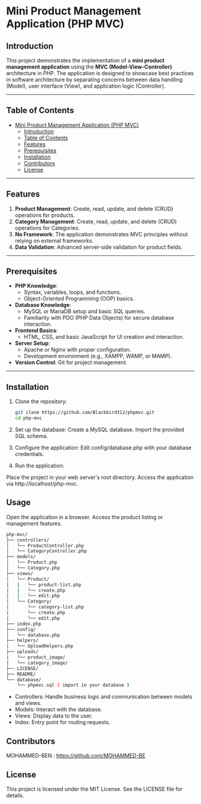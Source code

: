 # Mini Product Management Application (PHP MVC)

## Introduction

This project demonstrates the implementation of a **mini product management application** using the **MVC (Model-View-Controller)** architecture in PHP. The application is designed to showcase best practices in software architecture by separating concerns between data handling (Model), user interface (View), and application logic (Controller).

---

## Table of Contents

- [Mini Product Management Application (PHP MVC)](#mini-product-management-application-php-mvc)
  - [Introduction](#introduction)
  - [Table of Contents](#table-of-contents)
  - [Features](#features)
  - [Prerequisites](#prerequisites)
  - [Installation](#installation)
  - [Contributors](#contributors)
  - [License](#license)

---

## Features

1. **Product Management**: Create, read, update, and delete (CRUD) operations for products.
2. **Category Management**: Create, read, update, and delete (CRUD) operations for Categories.
3. **No Framework**: The application demonstrates MVC principles without relying on external frameworks.
4. **Data Validation**: Advanced server-side validation for product fields.

---

## Prerequisites

- **PHP Knowledge**:
  - Syntax, variables, loops, and functions.
  - Object-Oriented Programming (OOP) basics.
- **Database Knowledge**:
  - MySQL or MariaDB setup and basic SQL queries.
  - Familiarity with PDO (PHP Data Objects) for secure database interaction.
- **Frontend Basics**:
  - HTML, CSS, and basic JavaScript for UI creation and interaction.
- **Server Setup**:
  - Apache or Nginx with proper configuration.
  - Development environment (e.g., XAMPP, WAMP, or MAMP).
- **Version Control**: Git for project management.

---

## Installation

1. Clone the repository:
   ```bash
   git clone https://github.com/Blackbird312/phpmvc.git
   cd php-mvc

2. Set up the database:
    Create a MySQL database.
    Import the provided SQL schema.

3. Configure the application:
    Edit config/database.php with your database credentials.

4. Run the application:

Place the project in your web server's root directory.
Access the application via http://localhost/php-mvc.

## Usage

Open the application in a browser.
Access the product listing or management features.

```bash
php-mvc/
├── controllers/
│   └── ProductController.php
|   └── CategoryController.php
├── models/
│   └── Product.php
│   └── Category.php
├── views/
│   └── Product/
|   |   └── product-list.php
|   |   └── create.php
|   |   └── edit.php
│   └── Category/
|       └── category-list.php
|       └── create.php
|       └── edit.php
├── index.php
├── config/
│   └── database.php
├── helpers/
|   └── UploadHelpers.php
├── uploads/
|   └── product_image/
|   └── category_image/
├── LICENSE/
├── README/
└── database/
    └── phpmvc.sql ( import in your database )
```

- Controllers: Handle business logic and communication between models and views.
- Models: Interact with the database.
- Views: Display data to the user.
- Index: Entry point for routing requests.

## Contributors
MOHAMMED-BEN : https://github.com/MOHAMMED-BE

## License
This project is licensed under the MIT License. See the LICENSE file for details.